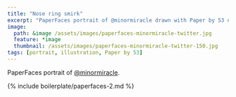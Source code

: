 ```yaml
---
title: "Nose ring smirk"
excerpt: "PaperFaces portrait of @minormiracle drawn with Paper by 53 on an iPad."
image: 
  path: &image /assets/images/paperfaces-minormiracle-twitter.jpg 
  feature: *image
  thumbnail: /assets/images/paperfaces-minormiracle-twitter-150.jpg
tags: [portrait, illustration, Paper by 53]
---
```


PaperFaces portrait of [@minormiracle](https://twitter.com/minormiracle).

{% include boilerplate/paperfaces-2.md %}
